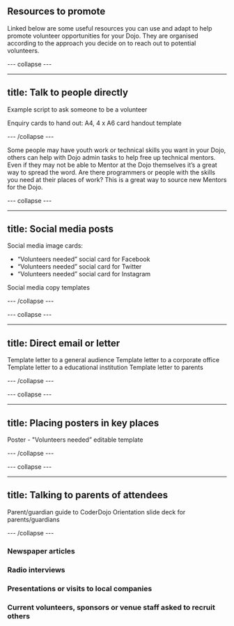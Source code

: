 ## Resources to promote

Linked below are some useful resources you can use and adapt to help promote volunteer opportunities for your Dojo. They are organised according to the approach you decide on to reach out to potential volunteers.

--- collapse ---

---
title: Talk to people directly
---

Example script to ask someone to be a volunteer

Enquiry cards to hand out:
A4, 4 x  A6 card handout template



--- /collapse ---

Some people may have youth work or technical  skills you want in your Dojo, others can help with Dojo admin tasks to help free up technical mentors.  Even if they may not be able to Mentor at the Dojo themselves it’s a great way to spread the word. Are there programmers or people with the skills you need at their places of work? This is a great way to source new Mentors for the Dojo.

--- collapse ---

---
title: Social media posts
---

Social media image cards:
+ “Volunteers needed” social card for Facebook
+ “Volunteers needed” social card for Twitter
+ “Volunteers needed” social card for Instagram

Social media copy templates


--- /collapse ---

--- collapse ---

---
title: Direct email or letter
---

Template letter to a general audience
Template letter to a corporate office
Template letter to a educational institution
Template letter to parents

--- /collapse ---


--- collapse ---

---
title: Placing posters in key places
---
Poster - "Volunteers needed” editable template

--- /collapse ---

--- collapse ---

---
title: Talking to parents of attendees
---
Parent/guardian guide to CoderDojo
Orientation slide deck for parents/guardians

--- /collapse ---

### Newspaper articles


### Radio interviews


### Presentations or visits to local companies


### Current volunteers, sponsors or venue staff asked to recruit others










